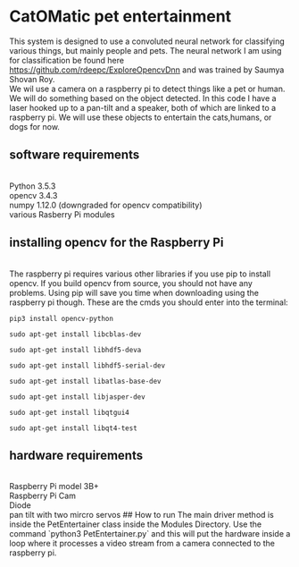 # CatOMatic pet entertainment
This system is designed to use a convoluted neural network
for classifying various things, but mainly people and pets. The neural network
I am using for classification be found here https://github.com/rdeepc/ExploreOpencvDnn and
was trained by Saumya Shovan Roy. 
</br>
We wil use a camera on a raspberry pi to detect things like a pet or human. We will do something
based on the object detected. In this code I have a laser hooked up to a pan-tilt and a speaker, both of which
are linked to  a raspberry pi. We will use these objects to entertain the cats,humans, or dogs for now.
## software requirements
</br>
Python 3.5.3
</br>
opencv 3.4.3
</br>
numpy 1.12.0 (downgraded for opencv compatibility)
</br>
various Rasberry Pi modules

## installing opencv for the Raspberry Pi
</br>
The raspberry pi requires various other libraries if
you use pip to install opencv. If you build opencv from
source, you should not have any problems. Using pip
will save you time when downloading using the raspberry pi
though.
These are the cmds you should enter into the terminal: 

`pip3 install opencv-python`  

`sudo apt-get install libcblas-dev` 

`sudo apt-get install libhdf5-deva` 

`sudo apt-get install libhdf5-serial-dev` 

`sudo apt-get install libatlas-base-dev` 

`sudo apt-get install libjasper-dev`  

`sudo apt-get install libqtgui4`  

`sudo apt-get install libqt4-test` 

## hardware requirements
</br>
Raspberry Pi model 3B+ 
</br>
Raspberry Pi Cam 
</br>
Diode 
</br>
pan tilt with two mircro servos
## How to run
The main driver method is inside the PetEntertainer class inside the Modules Directory. Use the command `python3 PetEntertainer.py` and this will put the hardware inside a loop where it processes a video stream from a camera connected to the raspberry pi.

